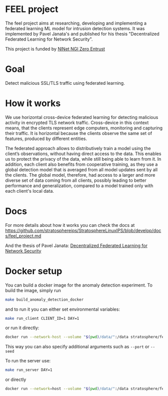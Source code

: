 # FEEL project

The feel project aims at researching, developing and implementing a federated learning ML model for intrusion detection systems.
It was implemented by Pavel Janata's and published for his thesis "Decentralized Federated Learning for Network Security".

This project is funded by [NlNet NGI Zero Entrust](https://nlnet.nl/project/Iris-P2P/)

# Goal
Detect malicious SSL/TLS traffic using federated learning.

# How it works
We use horizontal cross-device federated learning for detecting malicious activity in encrypted TLS network traffic. Cross-device in this context means, that the clients represent edge computers, monitoring and capturing their traffic. It is horizontal because the clients observe the same set of features, produced by different entities. 

The federated approach allows to distributively train a model using the client’s observations, without having direct access to the data. This enables us to protect the privacy of the data, while still being able to learn from it. In addition, each client also benefits from cooperative training, as they use a global detection model that is averaged from all model updates sent by all the clients. The global model, therefore, had access to a larger and more diverse set of data coming from all clients, possibly leading to better performance and generalization, compared to a model trained only with each client's local data.


# Docs

For more details about how it works you can check the docs at 
https://github.com/stratosphereips/StratosphereLinuxIPS/blob/develop/docs/feel_project.md

And the thesis of Pavel Janata: [Decentralized Federated Learning for Network Security](https://dspace.cvut.cz/bitstream/handle/10467/107647/F3-DP-2023-Janata-Pavel-Master_Thesis_Pavel_Janata.pdf)

# Docker setup 
You can build a docker image for the anomaly detection experiment. 
To build the image, simply run 

```bash
make build_anomaly_detection_docker
```

and to run it you can either set environmental variables:

```bash
make run_client CLIENT_ID=1 DAY=1
```

or run it directly:

```bash
docker run --network-host --volume "$(pwd)/data/":/data stratosphere/feel-ad client --client_id 1 --day 1 --ip_address 127.0.0.1
```

This way you can also specify additional arguments such as `--port` or `--seed`

To run the server use: 

```bash
make run_server DAY=1
```

or directly 
```bash
docker run --network=host --volume "$(pwd)/data/":/data stratosphere/feel-ad server --day 1 --ip_address localhost --load 1 --num_fit_clients=10 --num_evaluate_clients=10
```
